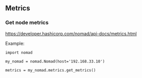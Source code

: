 ## Metrics

### Get node metrics

https://developer.hashicorp.com/nomad/api-docs/metrics.html

Example:

```
import nomad

my_nomad = nomad.Nomad(host='192.168.33.10')

metrics = my_nomad.metrics.get_metrics()
```
